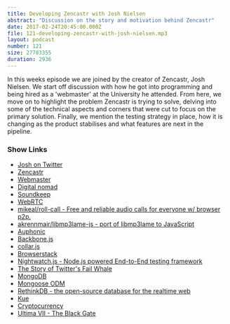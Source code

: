 ```yaml
---
title: Developing Zencastr with Josh Nielsen
abstract: "Discussion on the story and motivation behind Zencastr"
date: 2017-02-24T20:45:00.000Z
file: 121-developing-zencastr-with-josh-nielsen.mp3
layout: podcast
number: 121
size: 27783355
duration: 2936
---
```


In this weeks episode we are joined by the creator of Zencastr, Josh Nielsen.
We start off discussion with how he got into programming and being hired as a 'webmaster' at the University he attended.
From here, we move on to highlight the problem Zencastr is trying to solve, delving into some of the technical aspects and corners that were cut to focus on the primary solution.
Finally, we mention the testing strategy in place, how it is changing as the product stabilises and what features are next in the pipeline.

### Show Links

- [Josh on Twitter](https://twitter.com/joshontheweb)
- [Zencastr](https://zencastr.com/)
- [Webmaster](https://en.wikipedia.org/wiki/Webmaster)
- [Digital nomad](https://en.wikipedia.org/wiki/Digital_nomad)
- [Soundkeep](http://soundkeep.com/)
- [WebRTC](https://webrtc.org/)
- [mikeal/roll-call - Free and reliable audio calls for everyone w/ browser p2p.](https://github.com/mikeal/roll-call)
- [akrennmair/libmp3lame-js - port of libmp3lame to JavaScript](https://github.com/akrennmair/libmp3lame-js)
- [Auphonic](https://auphonic.com/)
- [Backbone.js](http://backbonejs.org/)
- [collar.js](http://collarjs.com/)
- [Browserstack](https://www.browserstack.com/)
- [Nightwatch.js - Node.js powered End-to-End testing framework](http://nightwatchjs.org/)
- [The Story of Twitter's Fail Whale](https://www.theatlantic.com/technology/archive/2015/01/the-story-behind-twitters-fail-whale/384313/)
- [MongoDB](https://www.mongodb.com/)
- [Mongoose ODM](http://mongoosejs.com/)
- [RethinkDB - the open-source database for the realtime web](https://www.rethinkdb.com/)
- [Kue](http://automattic.github.io/kue/)
- [Cryptocurrency](https://en.wikipedia.org/wiki/Cryptocurrency)
- [Ultima VII - The Black Gate](https://en.wikipedia.org/wiki/Ultima_VII:_The_Black_Gate)

